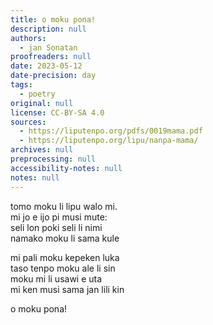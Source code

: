 ```yaml
---
title: o moku pona!
description: null
authors:
  - jan Sonatan
proofreaders: null
date: 2023-05-12
date-precision: day
tags:
  - poetry
original: null
license: CC-BY-SA 4.0
sources:
  - https://liputenpo.org/pdfs/0019mama.pdf
  - https://liputenpo.org/lipu/nanpa-mama/
archives: null
preprocessing: null
accessibility-notes: null
notes: null
---
```


tomo moku li lipu walo mi.  
mi jo e ijo pi musi mute:  
seli lon poki seli li nimi  
namako moku li sama kule

mi pali moku kepeken luka  
taso tenpo moku ale li sin  
moku mi li usawi e uta  
mi ken musi sama jan lili kin

o moku pona!